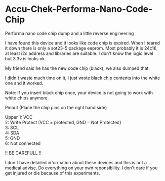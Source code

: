 # Accu-Chek-Performa-Nano-Code-Chip
Performa nano code chip dump and a little reverse engineering

I have found this device and it looks like code chip is expired. When I teared it down there is only a sot23-5 package eeprom. Most probably it is 24c16, at least i2c address and libraries are suitable.
I don't know the logic level but 3.3v is looks ok.

My friend said he has the new code chip (black), we also dumped that. 

I didn't waste much time on it, I just wrote black chip contents into the white one and it worked.

Note: If you insert black chip once, your device is not going to work with white chips anymore.

Pinout
(Place the chip pins on the right hand side)

Upper 1: VCC  
2: Write Protect (VCC = protected, GND = Not Protected)  
3: SCL  
4: SDA  
5: GND  
6: Not connected  


!! BE CAREFULL !!

I don't have detailed information about these devices and this is not a medical advise. Do everything on your own reponsibility.
I don't care if you get injured or die because of this experiments.
